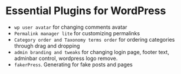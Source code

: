 ---
---


# Essential Plugins for WordPress


* `wp user avatar` for changing comments avatar
* `Permalink manager lite` for customizing permalinks
* `Category order and Taxonomy terms order`  for ordering categories through drag and dropping
* `admin branding and tweaks`  for changing login page, footer text, adminbar control, wordpress logo remove.
* `fakerPress`. Generating for fake posts and pages

